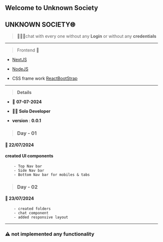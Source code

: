 ## Welcome to **Unknown Society**

## UNKNOWN SOCIETY🌐

> 🌟🌟🌟chat with every one without any **Login** or without any **credentials**

---

> Frontend 💅

- [NextJS](www.nextjs.org)

- [NodeJS](www.nodejs.com)

- CSS frame work [ReactBootStrap](www.bootstrap.com)

---

> **Details**

- 📅 **07-07-2024**

- 👨‍💻 **Solo Developer**

- **version** : **0.0.1**

> ### Day - 01

#### 📅 22/07/2024

#### created UI components

        - Top Nav bar
        - Side Nav bar
        - Bottom Nav bar for mobiles & tabs

> ### Day - 02

#### 📅 23/07/2024

        - created folders
        - chat component
        - added responsive layout

---

### ⚠️ not implemented any functionality
